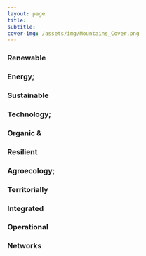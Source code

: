 ```yaml
---
layout: page
title: 
subtitle: 
cover-img: /assets/img/Mountains_Cover.png
---
```



### Renewable

### Energy; 

### Sustainable 

### Technology;

### Organic & 

### Resilient

### Agroecology;

### Territorially

### Integrated

### Operational

### Networks
